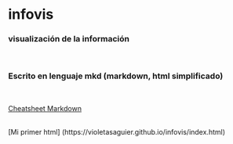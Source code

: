 # infovis
### visualización de la información
<br>

### Escrito en lenguaje mkd (markdown, html simplificado)
<br>

[Cheatsheet Markdown](github.com/adam-p/markdown-here/wiki/Markdown-Cheatsheet)

<br>
[Mi primer html] (https://violetasaguier.github.io/infovis/index.html)
